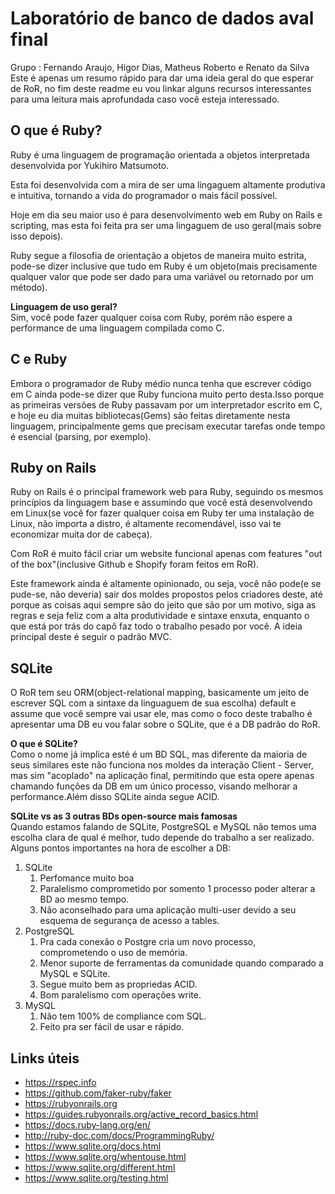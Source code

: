# Laboratório de banco de dados aval final

Grupo : Fernando Araujo, Higor Dias, Matheus Roberto e Renato da Silva
Este é apenas um resumo rápido para dar uma ideia geral do que esperar de RoR, no fim deste readme eu vou linkar alguns recursos interessantes para uma leitura mais aprofundada caso você esteja interessado.

## O que é Ruby?

Ruby é uma linguagem de programação orientada a objetos interpretada desenvolvida por Yukihiro Matsumoto.

Esta foi desenvolvida com a mira de ser uma lingaguem altamente produtiva e intuitiva, tornando a vida do programador o mais fácil possível.

Hoje em dia seu maior uso é para desenvolvimento web em Ruby on Rails e scripting, mas esta foi feita pra ser uma lingaguem de uso geral(mais sobre isso depois).

Ruby segue a filosofia de orientação a objetos de maneira muito estrita, pode-se dizer inclusive que tudo em Ruby é um objeto(mais precisamente qualquer valor que pode ser dado para uma variável ou retornado por um método).

**Linguagem de uso geral? <br/>**
Sim, você pode fazer qualquer coisa com Ruby, porém não espere a performance de uma linguagem compilada como C.

## C e Ruby

Embora o programador de Ruby médio nunca tenha que escrever código em C ainda pode-se dizer que Ruby funciona muito perto desta.Isso porque as primeiras versões de Ruby passavam por um interpretador escrito em C, e hoje eu dia muitas bibliotecas(Gems) são feitas diretamente nesta linguagem, principalmente gems que precisam executar tarefas onde tempo é esencial (parsing, por exemplo).

## Ruby on Rails

Ruby on Rails é o principal framework web para Ruby, seguindo os mesmos princípios da linguagem base e assumindo que você está desenvolvendo em Linux(se você for fazer qualquer coisa em Ruby ter uma instalação de Linux, não importa a distro, é altamente recomendável, isso vai te economizar muita dor de cabeça).

Com RoR é muito fácil criar um website funcional apenas com features "out of the box"(inclusive Github e Shopify foram feitos em RoR).

Este framework ainda é altamente opinionado, ou seja, você não pode(e se pude-se, não deveria) sair dos moldes propostos pelos criadores deste, até porque as coisas aqui sempre são do jeito que são por um motivo, siga as regras e seja feliz com a alta produtividade e sintaxe enxuta, enquanto o que está por trás do capô faz todo o trabalho pesado por você.
A ideia principal deste é seguir o padrão MVC.

## SQLite

O RoR tem seu ORM(object-relational mapping, basicamente um jeito de escrever SQL com a sintaxe da linguaguem de sua escolha) default e assume que você sempre vai usar ele, mas como o foco deste trabalho é apresentar uma DB eu vou falar sobre o SQLite, que é a DB padrão do RoR.

**O que é SQLite? <br/>**
Como o nome já implica esté é um BD SQL, mas diferente da maioria de seus similares este não funciona nos moldes da interação Client - Server, mas sim "acoplado" na aplicação final, permitindo que esta opere apenas chamando funções da DB em um único processo, visando melhorar a performance.Além disso SQLite ainda segue ACID.

**SQLite vs as 3 outras BDs open-source mais famosas <br/>**
Quando estamos falando de SQLite, PostgreSQL e MySQL não temos uma escolha clara de qual é melhor, tudo depende do trabalho a ser realizado.
Alguns pontos importantes na hora de escolher a DB:
1. SQLite
    1. Perfomance muito boa
    2. Paralelismo comprometido por somento 1 processo poder alterar a BD ao mesmo tempo.
    3. Não aconselhado para uma aplicação multi-user devido a seu esquema de segurança de acesso a tables.
2. PostgreSQL
    1. Pra cada conexão o Postgre cria um novo processo, comprometendo o uso de memória.
    2. Menor suporte de ferramentas da comunidade quando comparado a MySQL e SQLite.
    3. Segue muito bem as propriedas ACID.
    4. Bom paralelismo com operações write.
3. MySQL
    1. Não tem 100% de compliance com SQL.
    2. Feito pra ser fácil de usar e rápido.

## Links úteis

* https://rspec.info
* https://github.com/faker-ruby/faker
* https://rubyonrails.org
* https://guides.rubyonrails.org/active_record_basics.html
* https://docs.ruby-lang.org/en/
* http://ruby-doc.com/docs/ProgrammingRuby/
* https://www.sqlite.org/docs.html
* https://www.sqlite.org/whentouse.html
* https://www.sqlite.org/different.html
* https://www.sqlite.org/testing.html